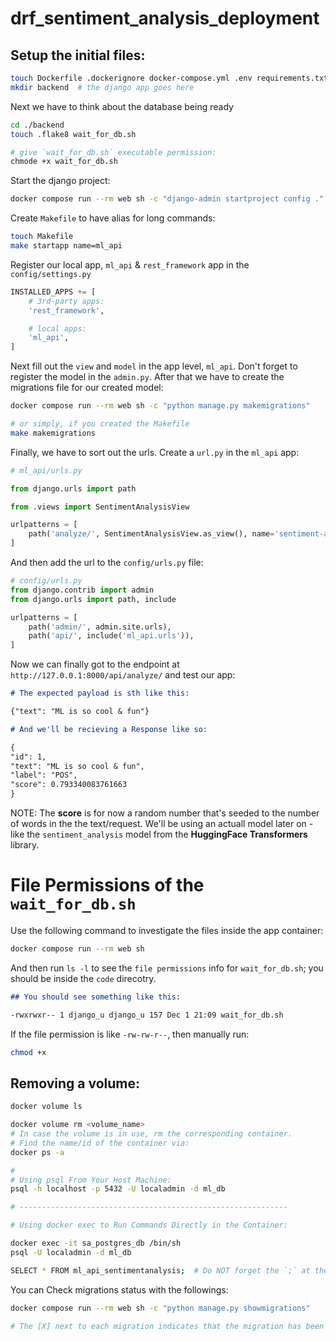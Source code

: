 # drf_sentiment_analysis_deployment

## Setup the initial files:

```sh
touch Dockerfile .dockerignore docker-compose.yml .env requirements.txt requirements.dev.txt
mkdir backend  # the django app goes here
```

Next we have to think about the database being ready

```sh
cd ./backend
touch .flake8 wait_for_db.sh

# give `wait_for_db.sh` executable permission:
chmode +x wait_for_db.sh
```

Start the django project:

```sh
docker compose run --rm web sh -c "django-admin startproject config ."

```

Create `Makefile` to have alias for long commands:

```sh
touch Makefile
make startapp name=ml_api
```

Register our local app, `ml_api` & `rest_framework` app in the `config/settings.py`

```py
INSTALLED_APPS += [
    # 3rd-party apps:
    'rest_framework',

    # local apps:
    'ml_api',
]
```

Next fill out the `view` and `model` in the app level, `ml_api`. Don't forget to register the model in the `admin.py`.
After that we have to create the migrations file for our created model:

```sh
docker compose run --rm web sh -c "python manage.py makemigrations"

# or simply, if you created the Makefile
make makemigrations
```

Finally, we have to sort out the urls. Create a `url.py` in the `ml_api` app:

```py
# ml_api/urls.py

from django.urls import path

from .views import SentimentAnalysisView

urlpatterns = [
    path('analyze/', SentimentAnalysisView.as_view(), name='sentiment-analysis')
]

```

And then add the url to the `config/urls.py` file:

```py
# config/urls.py
from django.contrib import admin
from django.urls import path, include

urlpatterns = [
    path('admin/', admin.site.urls),
    path('api/', include('ml_api.urls')),
]

```

Now we can finally got to the endpoint at `http://127.0.0.1:8000/api/analyze/` and test our app:

```md
# The expected payload is sth like this:

{"text": "ML is so cool & fun"}

# And we'll be recieving a Response like so:

{
"id": 1,
"text": "ML is so cool & fun",
"label": "POS",
"score": 0.793340083761663
}
```

NOTE: The **score** is for now a random number that's seeded to the number of words in the the text/request. We'll be using an actuall model later on - like the `sentiment_analysis` model from the **HuggingFace Transformers** library.

# File Permissions of the `wait_for_db.sh`

Use the following command to investigate the files inside the app container:

```sh
docker compose run --rm web sh
```

And then run `ls -l` to see the `file permissions` info for `wait_for_db.sh`; you should be inside the `code` direcotry.

```md
## You should see something like this:

-rwxrwxr-- 1 django_u django_u 157 Dec 1 21:09 wait_for_db.sh
```

If the file permission is like `-rw-rw-r--`, then manually run:

```sh
chmod +x
```

## Removing a volume:

```sh
docker volume ls

docker volume rm <volume_name>
# In case the volume is in use, rm the corresponding container.
# Find the name/id of the container via:
docker ps -a

```

```sh
#
# Using psql From Your Host Machine:
psql -h localhost -p 5432 -U localadmin -d ml_db

# ------------------------------------------------------------

# Using docker exec to Run Commands Directly in the Container:

docker exec -it sa_postgres_db /bin/sh
psql -U localadmin -d ml_db

SELECT * FROM ml_api_sentimentanalysis;  # Do NOT forget the `;` at the end.

```

You can Check migrations status with the followings:

```sh
docker compose run --rm web sh -c "python manage.py showmigrations"

# The [X] next to each migration indicates that the migration has been executed.
```
